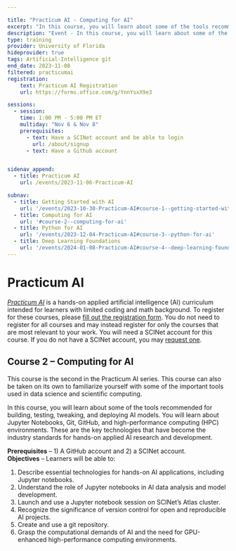 ```yaml
---

title: "Practicum AI - Computing for AI"
excerpt: "In this course, you will learn about some of the tools recommended for building, testing, tweaking, and deploying AI models. You will learn about Jupyter Notebooks, Git, GitHub, and high-performance computing (HPC) environments."
description: "Event - In this course, you will learn about some of the tools recommended for building, testing, tweaking, and deploying AI models. You will learn about Jupyter Notebooks, Git, GitHub, and high-performance computing (HPC) environments." 
type: training
provider: University of Florida
hideprovider: true
tags: Artificial-Intelligence git
end_date: 2023-11-08
filtered: practicumai
registration:
    text: Practicum AI Registration
    url: https://forms.office.com/g/YnnYsxX9e3

sessions: 
  - session:
    time: 1:00 PM - 5:00 PM ET
    multiday: "Nov 6 & Nov 8"
    prerequisites:
      - text: Have a SCINet account and be able to login 
        url: /about/signup
      - text: Have a Github account


sidenav_append: 
  - title: Practicum AI
    url: /events/2023-11-06-Practicum-AI

subnav:
  - title: Getting Started with AI
    url: '/events/2023-10-30-Practicum-AI#course-1--getting-started-with-ai'
  - title: Computing for AI
    url: '#course-2--computing-for-ai'
  - title: Python for AI
    url: '/events/2023-12-04-Practicum-AI#course-3--python-for-ai'
  - title: Deep Learning Foundations
    url: '/events/2024-01-08-Practicum-AI#course-4--deep-learning-foundations'
---
```


# Practicum AI

[*Practicum AI*](/training/practicum-ai) is a hands-on applied artificial intelligence (AI) curriculum intended for learners with limited coding and math background. To register for these courses, please [fill out the registration form](https://forms.office.com/g/YnnYsxX9e3). You do not need to register for all courses and may instead register for only the courses that are most relevant to your work.  You will need a SCINet account for this course. If you do not have a SCINet account, you may [request one](/about/signup).


## Course 2 – Computing for AI

This course is the second in the Practicum AI series. This course can also be taken on its own to familiarize yourself with some of the important tools used in data science and scientific computing.

In this course, you will learn about some of the tools recommended for building, testing, tweaking, and deploying AI models. You will learn about Jupyter Notebooks, Git, GitHub, and high-performance computing (HPC) environments. These are the key technologies that have become the industry standards for hands-on applied AI research and development.

**Prerequisites** – 1) A GitHub account and 2) a SCINet account.  
**Objectives** – Learners will be able to:
1.	Describe essential technologies for hands-on AI applications, including Jupyter notebooks.
2.	Understand the role of Jupyter notebooks in AI data analysis and model development.
3.	Launch and use a Jupyter notebook session on SCINet’s Atlas cluster.
4.	Recognize the significance of version control for open and reproducible AI projects.
5.	Create and use a git repository.
6.	Grasp the computational demands of AI and the need for GPU-enhanced high-performance computing environments.

